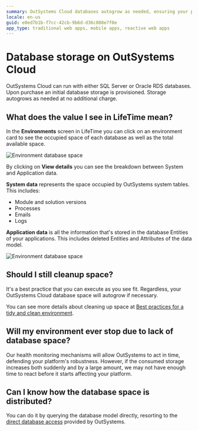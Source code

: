 ```yaml
---
summary: OutSystems Cloud databases autogrow as needed, ensuring your platform runs smoothly.
locale: en-us
guid: e0ed7b1b-f7cc-42cb-9b6d-d36c808e7f0e
app_type: traditional web apps, mobile apps, reactive web apps
---
```


# Database storage on OutSystems Cloud

OutSystems Cloud can run with either SQL Server or Oracle RDS databases. Upon purchase an initial database storage is provisioned. Storage autogrows as needed at no additional charge.

## What does the value I see in LifeTime mean?

In the **Environments** screen in LifeTime you can click on an environment card to see the occupied space of each database as well as the total available space.

![Environment database space](images/database-storage-cloud_LT.png)

By clicking on **View details** you can see the breakdown between System and Application data.

**System data** represents the space occupied by OutSystems system tables. This includes:

* Module and solution versions
* Processes
* Emails
* Logs 

**Application data** is all the information that's stored in the database Entities of your applications. This includes deleted Entities and Attributes of the data model.

![Environment database space](images/database-storage-cloud-detail_LT.png)

## Should I still cleanup space?

It's a best practice that you can execute as you see fit. Regardless, your OutSystems Cloud database space will autogrow if necessary.

You can see more details about cleaning up space at [Best practices for a tidy and clean environment](https://success.outsystems.com/Documentation/Best_Practices/Lifecycle/Best_practices_for_a_tidy_and_clean_environment).

## Will my environment ever stop due to lack of database space?

Our health monitoring mechanisms will allow OutSystems to act in time, defending your platform's robustness. However, if the consumed storage increases both suddenly and by a large amount, we may not have enough time to react before it starts affecting your platform.

## Can I know how the database space is distributed?

You can do it by querying the database model directly, resorting to the [direct database access](https://success.outsystems.com/Support/Enterprise_Customers/Maintenance_and_Operations/Access_the_database_of_your_PaaS) provided by OutSystems.
